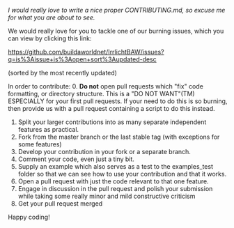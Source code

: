 _I would really love to write a nice proper CONTRIBUTING.md, so excuse me for what you are about to see._


We would really love for you to tackle one of our burning issues, which you can view by clicking this link:

https://github.com/buildaworldnet/IrrlichtBAW/issues?q=is%3Aissue+is%3Aopen+sort%3Aupdated-desc

(sorted by the most recently updated)

In order to contribute:
0. **Do not** open pull requests which "fix" code formatting, or directory structure. This is a "DO NOT WANT"(TM) ESPECIALLY for your first pull requests. If your need to do this is so burning, then provide us with a pull request containing a script to do this instead.
1. Split your larger contributions into as many separate independent features as practical.
2. Fork from the master branch or the last stable tag (with exceptions for some features)
3. Develop your contribution in your fork or a separate branch.
4. Comment your code, even just a tiny bit.
5. Supply an example which also serves as a test to the examples_test folder so that we can see how to use your contribution and that it works.
6. Open a pull request with just the code relevant to that one feature.
7. Engage in discussion in the pull request and polish your submission while taking some really minor and mild constructive criticism
8. Get your pull request merged


Happy coding!
